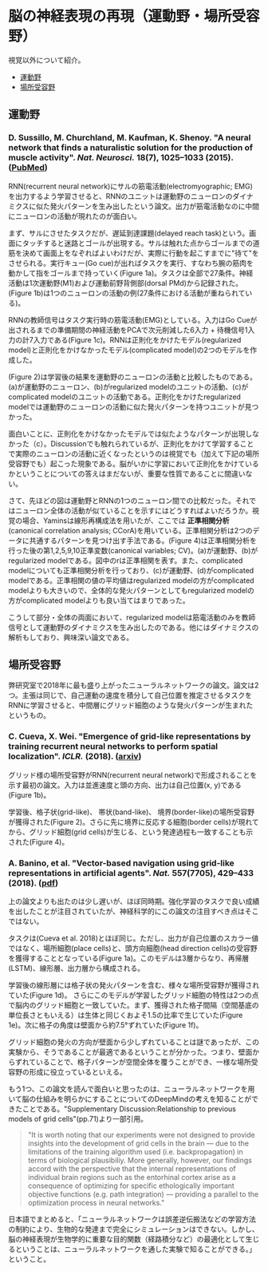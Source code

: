 # 脳の神経表現の再現（運動野・場所受容野）
視覚以外について紹介。

- [運動野](#運動野)
- [場所受容野](#場所受容野)

## 運動野
### D. Sussillo, M. Churchland, M. Kaufman, K. Shenoy. "A neural network that finds a naturalistic solution for the production of muscle activity". *Nat. Neurosci.* **18**(7), 1025–1033 (2015). ([PubMed](https://www.ncbi.nlm.nih.gov/pubmed/26075643))
RNN(recurrent neural network)にサルの筋電活動(electromyographic; EMG)を出力するよう学習させると、RNNのユニットは運動野のニューロンのダイナミクスに似た発火パターンを生み出したという論文。出力が筋電活動なのに中間にニューロンの活動が現れたのが面白い。  

まず、サルにさせたタスクだが、遅延到達課題(delayed reach task)という。画面にタッチすると迷路とゴールが出現する。サルは触れた点からゴールまでの道筋を決めて画面上をなぞればよいわけだが、実際に行動を起こすまでに"待て"をさせられる。実行キュー(Go cue)が出ればタスクを実行、すなわち腕の筋肉を動かして指をゴールまで持っていく(Figure 1a)。タスクは全部で27条件。神経活動は1次運動野(M1)および運動前野背側部(dorsal PMd)から記録された。(Figure 1b)は1つのニューロンの活動の例(27条件における活動が重ねられている)。  

RNNの教師信号はタスク実行時の筋電活動(EMG)としている。入力はGo Cueが出されるまでの準備期間の神経活動をPCAで次元削減した6入力 + 待機信号1入力の計7入力である(Figure 1c)。RNNは正則化をかけたモデル(regularized model)と正則化をかけなかったモデル(complicated model)の2つのモデルを作成した。  

(Figure 2)は学習後の結果を運動野のニューロンの活動と比較したものである。(a)が運動野のニューロン、(b)がregularized modelのユニットの活動、(c)がcomplicated modelのユニットの活動である。正則化をかけたregularized modelでは運動野のニューロンの活動に似た発火パターンを持つユニットが見つかった。  

面白いことに、正則化をかけなかったモデルでは似たようなパターンが出現しなかった（c）。Discussionでも触れられているが、正則化をかけて学習することで実際のニューロンの活動に近くなったというのは視覚でも（加えて下記の場所受容野でも）起こった現象である。脳がいかに学習において正則化をかけているかということについての答えはまだないが、重要な性質であることに間違いない。  

さて、先ほどの図は運動野とRNNの1つのニューロン間での比較だった。それではニューロン全体の活動が似ていることを示すにはどうすればよいだろうか。視覚の場合、Yaminsは線形再構成法を用いたが、ここでは **正準相関分析**(canonical correlation analysis; CCorA)を用いている。正準相関分析は2つのデータに共通するパターンを見つけ出す手法である。(Figure 4)は正準相関分析を行った後の第1,2,5,9,10正準変数(canonical variables; CV)。(a)が運動野、(b)がregularized modelである。図中のrは正準相関を表す。また、complicated modelについても正準相関分析を行っており、(c)が運動野、(d)がcomplicated modelである。正準相関の値の平均値はregularized modelの方がcomplicated modelよりも大きいので、全体的な発火パターンとしてもregularized modelの方がcomplicated modelよりも良い当てはまりであった。  

こうして部分・全体の両面において、regularized modelは筋電活動のみを教師信号として運動野のダイナミクスを生み出したのである。他にはダイナミクスの解析もしており、興味深い論文である。  

## 場所受容野
弊研究室で2018年に最も盛り上がったニューラルネットワークの論文。論文は2つ。主張は同じで、自己運動の速度を積分して自己位置を推定させるタスクをRNNに学習させると、中間層にグリッド細胞のような発火パターンが生まれたというもの。  
### C. Cueva, X. Wei. "Emergence of grid-like representations by training recurrent neural networks to perform spatial localization". *ICLR.* (2018). ([arxiv](https://arxiv.org/abs/1803.07770))
グリッド様の場所受容野がRNN(recurrent neural network)で形成されることを示す最初の論文。入力は並進速度と頭の方向、出力は自己位置(x, y)である(Figure 1b)。  

学習後、格子状(grid-like)、 帯状(band-like)、 境界(border-like)の場所受容野が獲得された(Figure 2)。さらに先に境界に反応する細胞(border cells)が現れてから、グリッド細胞(grid cells)が生じる、という発達過程も一致することも示された(Figure 4)。

### A. Banino, et al. "Vector-based navigation using grid-like representations in artificial agents". *Nat.* **557**(7705), 429–433 (2018). ([pdf](https://deepmind.com/documents/201/Vector-based%20Navigation%20using%20Grid-like%20Representations%20in%20Artificial%20Agents.pdf))
上の論文よりも出たのは少し遅いが、ほぼ同時期。強化学習のタスクで良い成績を出したことが注目されていたが、神経科学的にこの論文の注目すべき点はそこではない。  

タスクは(Cueva et al. 2018)とほぼ同じ。ただし、出力が自己位置のスカラー値ではなく、場所細胞(place cells)と、頭方向細胞(head direction cells)の受容野を獲得することとなっている(Figure 1a)。このモデルは3層からなり、再帰層(LSTM)、線形層、出力層から構成される。  

学習後の線形層には格子状の発火パターンを含む、様々な場所受容野が獲得されていた(Figure 1d)。 さらにこのモデルが学習したグリッド細胞の特性は2つの点で脳内のグリッド細胞と一致していた。まず、獲得された格子間隔（空間基底の単位長さともいえる）は生体と同じくおよそ1.5の比率で生じていた(Figure 1e)。次に格子の角度は壁面から約7.5°ずれていた(Figure 1f)。  

グリッド細胞の発火の方向が壁面から少しずれていることは謎であったが、この実験から、そうであることが最適であるということが分かった。つまり、壁面からずれていることで、格子パターンが空間全体を覆うことができ、一様な場所受容野の形成に役立っているといえる。  

もう1つ、この論文を読んで面白いと思ったのは、ニューラルネットワークを用いて脳の仕組みを明らかにすることについてのDeepMindの考えを知ることができたことである。"Supplementary Discussion:Relationship to previous models of grid cells"(pp.71)より一部引用。

> "It is worth noting that our experiments were not designed to provide insights into the development of grid cells in the brain — due to the limitations of the training algorithm used (i.e. backpropagation) in terms of biological plausibiliy. More generally, however, our findings accord with the perspective that the internal representations of individual brain regions such as the entorhinal cortex arise as a consequence of optimizing for specific ethologically important objective functions (e.g. path integration) — providing a parallel to the optimization process in neural networks."
>

日本語でまとめると、「ニューラルネットワークは誤差逆伝搬法などの学習方法の制約により、生物的な発達まで完全にシミュレーションはできない。しかし、脳の神経表現が生物学的に重要な目的関数（経路積分など）の最適化として生じるということは、ニューラルネットワークを通した実験で知ることができる。」ということ。
